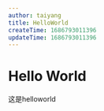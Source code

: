 ```yaml
---
author: taiyang
title: HelloWorld
createTime: 1686793011396
updateTime: 1686793011396
---
```


# Hello World 

这是helloworld